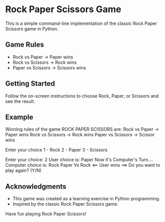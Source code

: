 # Rock Paper Scissors Game

This is a simple command-line implementation of the classic Rock Paper Scissors game in Python.

## Game Rules

- Rock vs Paper -> Paper wins
- Rock vs Scissors -> Rock wins
- Paper vs Scissors -> Scissors wins

## Getting Started
Follow the on-screen instructions to choose Rock, Paper, or Scissors and see the result.

## Example
Winning rules of the game ROCK PAPER SCISSORS are:
Rock vs Paper -> Paper wins
Rock vs Scissors -> Rock wins
Paper vs Scissors -> Scissor wins

Enter your choice
1 - Rock
2 - Paper
3 - Scissors

Enter your choice: 2
User choice is:
Paper
Now it's Computer's Turn....
Computer choice is:
Rock
Paper Vs Rock
<== User wins ==>
Do you want to play again? (Y/N)

## Acknowledgments

- This game was created as a learning exercise in Python programming.
- Inspired by the classic Rock Paper Scissors game.

Have fun playing Rock Paper Scissors!
